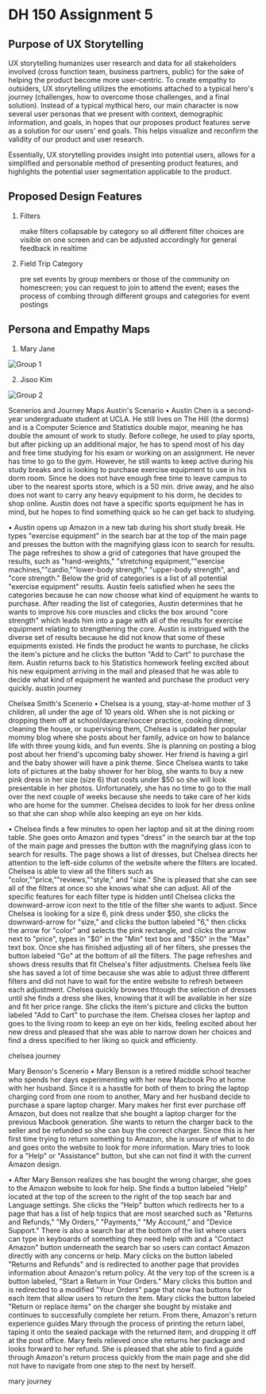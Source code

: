 # DH 150 Assignment 5

## Purpose of UX Storytelling
UX storytelling humanizes user research and data for all stakeholders involved (cross function team, business partners, public) for the sake of helping the product become more user-centric. To create empathy to outsiders, UX storytelling utilizes the emotioms attached to a typical hero's journey (challenges, how to overcome those challenges, and a final solution). Instead of a typical mythical hero, our main character is now several user personas that we present with context, demographic information, and goals, in hopes that our proposes product features serve as a solution for our users' end goals. This helps visualize and reconfirm the validity of our product and user research.

Essentially, UX storytelling provides insight into potential users, allows for a simplified and personable method of presenting product features, and highlights the potential user segmentation applicable to the product.

## Proposed Design Features

1. Filters 
      <p> make filters collapsable by category so all different filter choices are visible on one screen and can be adjusted accordingly for general feedback in realtime </p>

2. Field Trip Category 
      <p> pre set events by group members or those of the community on homescreen; you can request to join to attend the event; eases the process of combing through different groups and categories for event postings </p>


## Persona and Empathy Maps

1. Mary Jane

![Group 1](https://user-images.githubusercontent.com/49845457/98616376-89b79e00-22b1-11eb-87a8-b4b3911fc36b.png)

2. Jisoo Kim 

![Group 2](https://user-images.githubusercontent.com/49845457/98616392-93d99c80-22b1-11eb-90a1-57a37f2a1092.png)

Scenerios and Journey Maps
Austin's Scenario
• Austin Chen is a second-year undergraduate student at UCLA. He still lives on The Hill (the dorms) and is a Computer Science and Statistics double major, meaning he has double the amount of work to study. Before college, he used to play sports, but after picking up an additional major, he has to spend most of his day and free time studying for his exam or working on an assignment. He never has time to go to the gym. However, he still wants to keep active during his study breaks and is looking to purchase exercise equipment to use in his dorm room. Since he does not have enough free time to leave campus to uber to the nearest sports store, which is a 50 min. drive away, and he also does not want to carry any heavy equipment to his dorm, he decides to shop online. Austin does not have a specific sports equipment he has in mind, but he hopes to find something quick so he can get back to studying.

• Austin opens up Amazon in a new tab during his short study break. He types "exercise equipment" in the search bar at the top of the main page and presses the button with the magnifying glass icon to search for results. The page refreshes to show a grid of categories that have grouped the results, such as "hand-weights," "stretching equipment,""exercise machines,""cardio,""lower-body strength," "upper-body strength", and "core strength." Below the grid of categories is a list of all potential "exercise equipment" results. Austin feels satisfied when he sees the categories because he can now choose what kind of equipment he wants to purchase. After reading the list of categories, Austin determines that he wants to improve his core muscles and clicks the box around "core strength" which leads him into a page with all of the results for exercise equipment relating to strengthening the core. Austin is instrigued with the diverse set of results because he did not know that some of these equipments existed. He finds the product he wants to purchase, he clicks the item's picture and he clicks the button "Add to Cart" to purchase the item. Austin returns back to his Statistics homework feeling excited about his new equipment arriving in the mail and pleased that he was able to decide what kind of equipment he wanted and purchase the product very quickly. austin journey

Chelsea Smith's Scenerio
• Chelsea is a young, stay-at-home mother of 3 children, all under the age of 10 years old. When she is not picking or dropping them off at school/daycare/soccer practice, cooking dinner, cleaning the house, or supervising them, Chelsea is updated her popular mommy blog where she posts about her family, advice on how to balance life with three young kids, and fun events. She is planning on posting a blog post about her friend's upcoming baby shower. Her friend is having a girl and the baby shower will have a pink theme. Since Chelsea wants to take lots of pictures at the baby shower for her blog, she wants to buy a new pink dress in her size (size 6) that costs under $50 so she will look presentable in her photos. Unfortunately, she has no time to go to the mall over the next couple of weeks because she needs to take care of her kids who are home for the summer. Chelsea decides to look for her dress online so that she can shop while also keeping an eye on her kids.

• Chelsea finds a few minutes to open her laptop and sit at the dining room table. She goes onto Amazon and types "dress" in the search bar at the top of the main page and presses the button with the magnifying glass icon to search for results. The page shows a list of dresses, but Chelsea directs her attention to the left-side column of the website where the filters are located. Chelsea is able to view all the filters such as "color,""price,""reviews,""style," and "size." She is pleased that she can see all of the filters at once so she knows what she can adjust. All of the specific features for each filter type is hidden until Chelsea clicks the downward-arrow icon next to the title of the filter she wants to adjust. Since Chelsea is looking for a size 6, pink dress under $50, she clicks the downward-arrow for "size," and clicks the button labeled "6," then clicks the arrow for "color" and selects the pink rectangle, and clicks the arrow next to "price", types in "$0" in the "Min" text box and "$50" in the "Max" text box. Once she has finished adjusting all of her filters, she presses the button labeled "Go" at the bottom of all the filters. The page refreshes and shows dress results that fit Chelsea's filter adjustments. Chelsea feels like she has saved a lot of time because she was able to adjust three different filters and did not have to wait for the entire website to refresh between each adjustment. Chelsea quickly browses thtough the selection of dresses until she finds a dress she likes, knowing that it will be available in her size and fit her price range. She clicks the item's picture and clicks the button labeled "Add to Cart" to purchase the item. Chelsea closes her laptop and goes to the living room to keep an eye on her kids, feeling excited about her new dress and pleased that she was able to narrow down her choices and find a dress specified to her liking so quick and efficienty.

chelsea journey

Mary Benson's Scenerio
• Mary Benson is a retired middle school teacher who spends her days experimenting with her new Macbook Pro at home with her husband. Since it is a hasstle for both of them to bring the laptop charging cord from one room to another, Mary and her husband decide to purchase a spare laptop charger. Mary makes her first ever purchase off Amazon, but does not realize that she bought a laptop charger for the previous Macbook generation. She wants to return the charger back to the seller and be refunded so she can buy the correct charger. Since this is her first time trying to return something to Amazon, she is unsure of what to do and goes onto the website to look for more information. Mary tries to look for a "Help" or "Assistance" button, but she can not find it with the current Amazon design.

• After Mary Benson realizes she has bought the wrong charger, she goes to the Amazon website to look for help. She finds a button labeled "Help" located at the top of the screen to the right of the top seach bar and Language settings. She clicks the "Help" button which redirects her to a page that has a list of help topics that are most searched such as "Returns and Refunds," "My Orders," "Payments," "My Account," and "Device Support." There is also a search bar at the bottom of the list where users can type in keyboards of something they need help with and a "Contact Amazon" button underneath the search bar so users can contact Amazon directly with any concerns or help. Mary clicks on the button labeled "Returns and Refunds" and is redirected to another page that provides information about Amazon's return policy. At the very top of the screen is a button labeled, "Start a Return in Your Orders." Mary clicks this button and is redirected to a modified "Your Orders" page that now has buttons for each item that allow users to return the item. Mary clicks the button labeled "Return or replace items" on the charger she bought by mistake and continues to successfully complete her return. From there, Amazon's return experience guides Mary through the process of printing the return label, taping it onto the sealed package with the returned item, and dropping it off at the post office. Mary feels relieved once she returns her package and looks forward to her refund. She is pleased that she able to find a guide through Amazon's return process quickly from the main page and she did not have to navigate from one step to the next by herself.

mary journey
